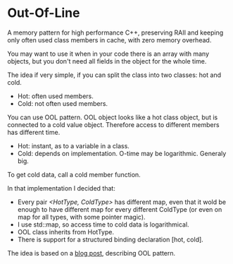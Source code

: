 # Out-Of-Line
A memory pattern for high performance C++, preserving RAII 
and keeping only often used class members in cache, with zero memory overhead.

You may want to use it when in your code there is an array with many
objects, but you don't need all fields in the object for the whole time.

The idea if very simple, if you can split the class into two classes: hot and cold.
- Hot: often used members.
- Cold: not often used members.

You can use OOL pattern. OOL object looks like a hot class object, but is connected
to a cold value object. Therefore access to different members has different time.
- Hot: instant, as to a variable in a class.
- Cold: depends on implementation. O-time may be logarithmic. Generaly big.

To get cold data, call a cold member function.

In that implementation I decided that:
- Every pair *<HotType, ColdType>* has different map, even that it wold be enough to
    have different map for every different ColdType (or even on map for all types, with some pointer magic).
- I use std::map, so access time to cold data is logarithmical.
- OOL class inherits from HotType.
- There is support for a structured binding declaration [hot, cold].

The idea is based on a [blog post](https://blog.headlandstech.com/2018/08/15/outofline-a-memory-locality-pattern-for-high-performance-c/), describing OOL pattern.
